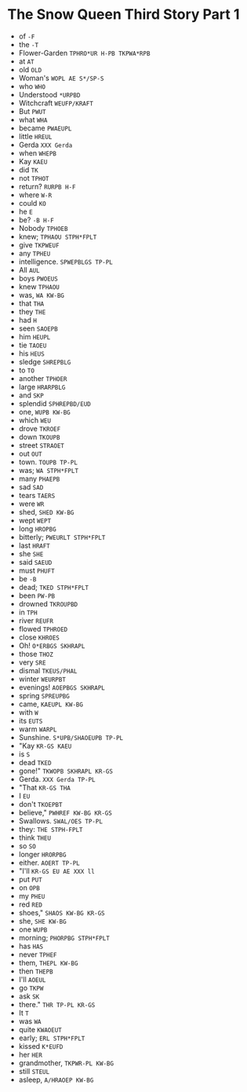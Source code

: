 # The Snow Queen Third Story Part 1

* of `-F`
* the `-T`
* Flower-Garden `TPHRO*UR H-PB TKPWA*RPB`
* at `AT`
* old `OLD`
* Woman's `WOPL AE S*/SP-S`
* who `WHO`
* Understood `*URPBD`
* Witchcraft `WEUFP/KRAFT`
* But `PWUT`
* what `WHA`
* became `PWAEUPL`
* little `HREUL`
* Gerda `XXX Gerda`
* when `WHEPB`
* Kay `KAEU`
* did `TK`
* not `TPHOT`
* return? `RURPB H-F`
* where `W-R`
* could `KO`
* he `E`
* be? `-B H-F`
* Nobody `TPHOEB`
* knew; `TPHAOU STPH*FPLT`
* give `TKPWEUF`
* any `TPHEU`
* intelligence. `SPWEPBLGS TP-PL`
* All `AUL`
* boys `PWOEUS`
* knew `TPHAOU`
* was, `WA KW-BG`
* that `THA`
* they `THE`
* had `H`
* seen `SAOEPB`
* him `HEUPL`
* tie `TAOEU`
* his `HEUS`
* sledge `SHREPBLG`
* to `TO`
* another `TPHOER`
* large `HRARPBLG`
* and `SKP`
* splendid `SPHREPBD/EUD`
* one, `WUPB KW-BG`
* which `WEU`
* drove `TKROEF`
* down `TKOUPB`
* street `STRAOET`
* out `OUT`
* town. `TOUPB TP-PL`
* was; `WA STPH*FPLT`
* many `PHAEPB`
* sad `SAD`
* tears `TAERS`
* were `WR`
* shed, `SHED KW-BG`
* wept `WEPT`
* long `HROPBG`
* bitterly; `PWEURLT STPH*FPLT`
* last `HRAFT`
* she `SHE`
* said `SAEUD`
* must `PHUFT`
* be `-B`
* dead; `TKED STPH*FPLT`
* been `PW-PB`
* drowned `TKROUPBD`
* in `TPH`
* river `REUFR`
* flowed `TPHROED`
* close `KHROES`
* Oh! `O*ERBGS SKHRAPL`
* those `THOZ`
* very `SRE`
* dismal `TKEUS/PHAL`
* winter `WEURPBT`
* evenings! `AOEPBGS SKHRAPL`
* spring `SPREUPBG`
* came, `KAEUPL KW-BG`
* with `W`
* its `EUTS`
* warm `WARPL`
* Sunshine. `S*UPB/SHAOEUPB TP-PL`
* "Kay `KR-GS KAEU`
* is `S`
* dead `TKED`
* gone!" `TKWOPB SKHRAPL KR-GS`
* Gerda. `XXX Gerda TP-PL`
* "That `KR-GS THA`
* I `EU`
* don't `TKOEPBT`
* believe," `PWHREF KW-BG KR-GS`
* Swallows. `SWAL/OES TP-PL`
* they: `THE STPH-FPLT`
* think `THEU`
* so `SO`
* longer `HRORPBG`
* either. `AOERT TP-PL`
* "I'll `KR-GS EU AE XXX ll`
* put `PUT`
* on `OPB`
* my `PHEU`
* red `RED`
* shoes," `SHAOS KW-BG KR-GS`
* she, `SHE KW-BG`
* one `WUPB`
* morning; `PHORPBG STPH*FPLT`
* has `HAS`
* never `TPHEF`
* them, `THEPL KW-BG`
* then `THEPB`
* I'll `AOEUL`
* go `TKPW`
* ask `SK`
* there." `THR TP-PL KR-GS`
* It `T`
* was `WA`
* quite `KWAOEUT`
* early; `ERL STPH*FPLT`
* kissed `K*EUFD`
* her `HER`
* grandmother, `TKPWR-PL KW-BG`
* still `STEUL`
* asleep, `A/HRAOEP KW-BG`
